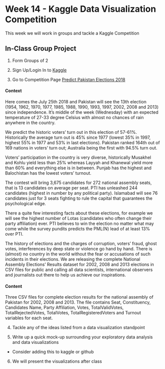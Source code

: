 # Week 14 - Kaggle Data Visualization Competition

This week we will work in groups and tackle a Kaggle Competition

## In-Class Group Project

1. Form Groups of 2

2. Sign Up/Login In to [Kaggle](https://www.kaggle.com/)

3. Go to Competition Page [Predict Pakistan Elections 2018](https://www.kaggle.com/zusmani/predict-pakistan-elections-2018/home)

#### Context

Here comes the July 25th 2018 and Pakistan will see the 13th election (1954, 1962, 1970, 1977, 1985, 1988, 1990, 1993, 1997, 2002, 2008 and 2013) since independence. It’s middle of the week (Wednesday) with an expected temperature of 27-33 degree Celsius with almost no chances of rain anywhere in the country.

We predict the historic voters’ turn out in this election of 57-61%. Historically the average turn out is 45% since 1977 (lowest 35% in 1997, highest 55% in 1977 and 53% in last elections). Pakistan ranked 164th out of 169 nations in voters’ turn out; Australia being the first with 94.5% turn out.

Voters’ participation in the country is very diverse, historically Musakhel and Kohlu yield less than 25% whereas Layyah and Khanewal yield more than 60% and everything else is in between. Punjab has the highest and Balochistan has the lowest voters’ turnout.

The contest will bring 3,675 candidates for 272 national assembly seats, that is 13 candidates on average per seat. PTI has unleashed 244 candidates (highest in number by any political party). Islamabad will see 76 candidates just for 3 seats fighting to rule the capital that guarantees the psychological edge.

There a quite few interesting facts about these elections, for example we will see the highest number of Lotas (candidates who often change their party affiliation) ever. PTI believes to win the election no matter what may come while the survey pundits predicts the PML(N) lead of at least 13% over PTI.

The history of elections and the charges of corruption, voters’ fraud, ghost votes, interferences by deep state or violence go hand by hand. There is (almost) no country in the world without the fear or accusations of such incidents in their elections. We are releasing the complete National Assembly Elections’ Results dataset for 2002, 2008 and 2013 elections in CSV files for public and calling all data scientists, international observers and journalists out there to help us achieve our inspirations.


#### Content

Three CSV files for complete election results for the national assembly of Pakistan for 2002, 2008 and 2013. The file contains Seat, Constituency, Candidates Name, Party Affiliation, Votes, TotalValidVotes, TotalRejectedVotes, TotalVotes, TotalRegisteredVoters and Turnout variables for each seat.

4. Tackle any of the ideas listed from a data visualization standpoint

5. Write up a quick mock-up surrounding your exploratory data analysis and data visualizations
* Consider adding this to kaggle or github

6. We will present the visualizations after class
